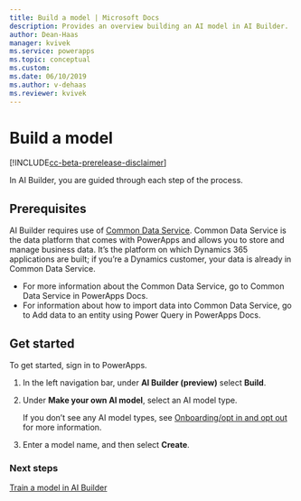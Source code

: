 ```yaml
---
title: Build a model | Microsoft Docs
description: Provides an overview building an AI model in AI Builder.
author: Dean-Haas
manager: kvivek
ms.service: powerapps
ms.topic: conceptual
ms.custom: 
ms.date: 06/10/2019
ms.author: v-dehaas
ms.reviewer: kvivek
---
```


# Build a model

[!INCLUDE[cc-beta-prerelease-disclaimer](./includes/cc-beta-prerelease-disclaimer.md)]

In AI Builder, you are guided through each step of the process.

## Prerequisites
AI Builder requires use of [Common Data Service](https://docs.microsoft.com/en-us/powerapps/maker/common-data-service/data-platform-intro). Common Data Service is the data platform that comes with PowerApps and allows you to store and manage business data. It’s the platform on which Dynamics 365 applications are built; if you’re a Dynamics customer, your data is already in Common Data Service. 

- For more information about the Common Data Service, go to Common Data Service in PowerApps Docs.
- For information about how to import data into Common Data Service, go to  Add data to an entity using Power Query in PowerApps Docs.

## Get started
To get started, sign in to PowerApps. 
1.	In the left navigation bar, under **AI Builder (preview)** select **Build**.
2.	Under **Make your own AI model**, select an AI model type.

    If you don’t see any AI model types, see [Onboarding/opt in and opt out](administration.md) for more information.
3.	Enter a model name, and then select **Create**.

### Next steps
[Train a model in AI Builder](train-model-ai-builder.md) 

